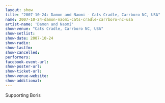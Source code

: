 ```yaml
---
layout: show
title: "2007-10-24: Damon and Naomi - Cats Cradle, Carrboro NC, USA"
name: 2007-10-24-damon-naomi-cats-cradle-carrboro-nc-usa
artist-name: 'Damon and Naomi'
show-venue: "Cats Cradle, Carrboro NC, USA"
show-setlist: 
show-date: 2007-10-24
show-radio: 
show-lastfm: 
show-cancelled: 
performers: 
facebook-event-url: 
show-poster-url: 
show-ticket-url: 
show-venue-website: 
show-additional: 
---
```


Supporting Boris